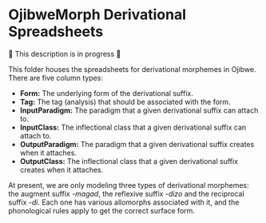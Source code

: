 # OjibweMorph Derivational Spreadsheets

:construction: This description is in progress :construction:

This folder houses the spreadsheets for derivational morphemes in Ojibwe. There are five column types:

* **Form:** The underlying form of the derivational suffix.
* **Tag:** The tag (analysis) that should be associated with the form.
* **InputParadigm:** The paradigm that a given derivational suffix can attach to.
* **InputClass:** The inflectional class that a given derivational suffix can attach to.
* **OutputParadigm:** The paradigm that a given derivational suffix creates when it attaches.
* **OutputClass:** The inflectional class that a given derivational suffix creates when it attaches.

At present, we are only modeling three types of derivational morphemes: the augment suffix _-magad_, the reflexive suffix _-dizo_ and the reciprocal suffix _-di_. Each one has various allomorphs associated with it, and the phonological rules apply to get the correct surface form.